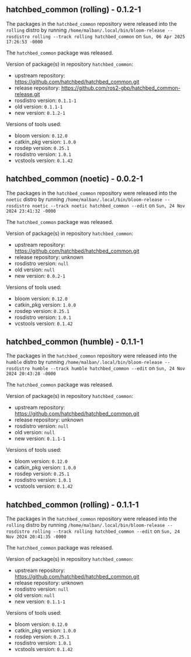 ## hatchbed_common (rolling) - 0.1.2-1

The packages in the `hatchbed_common` repository were released into the `rolling` distro by running `/home/malban/.local/bin/bloom-release --rosdistro rolling --track rolling hatchbed_common` on `Sun, 06 Apr 2025 17:26:53 -0000`

The `hatchbed_common` package was released.

Version of package(s) in repository `hatchbed_common`:

- upstream repository: https://github.com/hatchbed/hatchbed_common.git
- release repository: https://github.com/ros2-gbp/hatchbed_common-release.git
- rosdistro version: `0.1.1-1`
- old version: `0.1.1-1`
- new version: `0.1.2-1`

Versions of tools used:

- bloom version: `0.12.0`
- catkin_pkg version: `1.0.0`
- rosdep version: `0.25.1`
- rosdistro version: `1.0.1`
- vcstools version: `0.1.42`


## hatchbed_common (noetic) - 0.0.2-1

The packages in the `hatchbed_common` repository were released into the `noetic` distro by running `/home/malban/.local/bin/bloom-release --rosdistro noetic --track noetic hatchbed_common --edit` on `Sun, 24 Nov 2024 23:41:32 -0000`

The `hatchbed_common` package was released.

Version of package(s) in repository `hatchbed_common`:

- upstream repository: https://github.com/hatchbed/hatchbed_common.git
- release repository: unknown
- rosdistro version: `null`
- old version: `null`
- new version: `0.0.2-1`

Versions of tools used:

- bloom version: `0.12.0`
- catkin_pkg version: `1.0.0`
- rosdep version: `0.25.1`
- rosdistro version: `1.0.1`
- vcstools version: `0.1.42`


## hatchbed_common (humble) - 0.1.1-1

The packages in the `hatchbed_common` repository were released into the `humble` distro by running `/home/malban/.local/bin/bloom-release --rosdistro humble --track humble hatchbed_common --edit` on `Sun, 24 Nov 2024 20:43:28 -0000`

The `hatchbed_common` package was released.

Version of package(s) in repository `hatchbed_common`:

- upstream repository: https://github.com/hatchbed/hatchbed_common.git
- release repository: unknown
- rosdistro version: `null`
- old version: `null`
- new version: `0.1.1-1`

Versions of tools used:

- bloom version: `0.12.0`
- catkin_pkg version: `1.0.0`
- rosdep version: `0.25.1`
- rosdistro version: `1.0.1`
- vcstools version: `0.1.42`


## hatchbed_common (rolling) - 0.1.1-1

The packages in the `hatchbed_common` repository were released into the `rolling` distro by running `/home/malban/.local/bin/bloom-release --rosdistro rolling --track rolling hatchbed_common --edit` on `Sun, 24 Nov 2024 20:41:35 -0000`

The `hatchbed_common` package was released.

Version of package(s) in repository `hatchbed_common`:

- upstream repository: https://github.com/hatchbed/hatchbed_common.git
- release repository: unknown
- rosdistro version: `null`
- old version: `null`
- new version: `0.1.1-1`

Versions of tools used:

- bloom version: `0.12.0`
- catkin_pkg version: `1.0.0`
- rosdep version: `0.25.1`
- rosdistro version: `1.0.1`
- vcstools version: `0.1.42`


